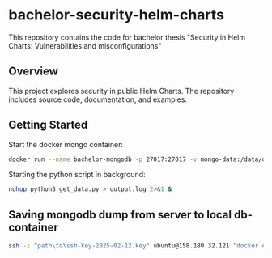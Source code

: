 # bachelor-security-helm-charts
This repository contains the code for bachelor thesis "Security in Helm Charts: Vulnerabilities and misconfigurations"

## Overview

This project explores security in public Helm Charts. The repository includes source code, documentation, and examples.

## Getting Started

Start the docker mongo container:

```bash
docker run --name bachelor-mongodb -p 27017:27017 -v mongo-data:/data/db -d mongo:latest
```

Starting the python script in background:
```bash
nohup python3 get_data.py > output.log 2>&1 &
```

## Saving mongodb dump from server to local db-container

```bash
ssh -i "path\to\ssh-key-2025-02-12.key" ubuntu@158.180.32.121 "docker exec bachelor-mongodb mongodump --db=bachelor --archive --gzip" | docker exec -i bachelor-mongodb mongorestore --archive --gzip --nsInclude='bachelor.*'
```
